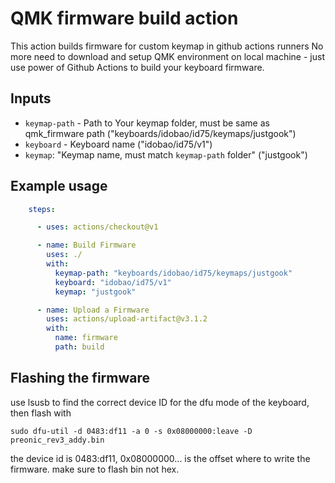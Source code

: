 # QMK firmware build action

This action builds firmware for custom keymap in github actions runners
No more need to download and setup QMK environment on local machine - just use power of Github Actions to build your keyboard firmware.

## Inputs

- `keymap-path` - Path to Your keymap folder, must be same as qmk_firmware path ("keyboards/idobao/id75/keymaps/justgook")
- `keyboard` - Keyboard name ("idobao/id75/v1")
- `keymap`: "Keymap name, must match `keymap-path` folder" ("justgook")

## Example usage
```yaml
    steps:

      - uses: actions/checkout@v1

      - name: Build Firmware
        uses: ./
        with:
          keymap-path: "keyboards/idobao/id75/keymaps/justgook"
          keyboard: "idobao/id75/v1"
          keymap: "justgook"

      - name: Upload a Firmware
        uses: actions/upload-artifact@v3.1.2
        with:
          name: firmware
          path: build
```
## Flashing the firmware

use lsusb to find the correct device ID for the dfu mode of the keyboard, then flash with

```
sudo dfu-util -d 0483:df11 -a 0 -s 0x08000000:leave -D preonic_rev3_addy.bin
```

the device id is 0483:df11, 0x08000000... is the offset where to write the firmware. make sure to flash bin not hex.
